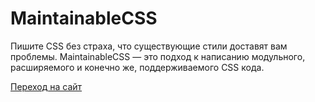 # MaintainableCSS

Пишите CSS без страха, что существующие стили доставят вам проблемы. MaintainableCSS — это подход к написанию модульного, расширяемого и конечно же, поддерживаемого CSS кода.

[Переход на сайт](https://termosa.github.io/maintainablecss.ru)
